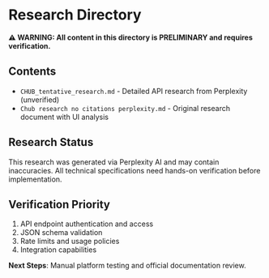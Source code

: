 # Research Directory

**⚠️ WARNING: All content in this directory is PRELIMINARY and requires verification.**

## Contents

- `CHUB_tentative_research.md` - Detailed API research from Perplexity (unverified)
- `Chub research no citations perplexity.md` - Original research document with UI analysis

## Research Status

This research was generated via Perplexity AI and may contain inaccuracies. All technical specifications need hands-on verification before implementation.

## Verification Priority

1. API endpoint authentication and access
2. JSON schema validation  
3. Rate limits and usage policies
4. Integration capabilities

**Next Steps**: Manual platform testing and official documentation review.